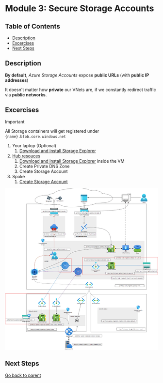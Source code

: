 # Module 3: Secure Storage Accounts

## Table of Contents

- [Description](#description)
- [Excercises](#excercises)
- [Next Steps](#next-steps)

## Description

**By default**, _Azure Storage Accounts_ expose **public URLs** (with **public IP addresses**)

It doesn't matter how **private** our VNets are, if we constantly redirect traffic via **public networks**.

## Excercises

> [!IMPORTANT]
> All Storage containers will get registered under `{name}.blob.core.windows.net`

1. Your laptop (Optional)
   1. [Download and install Storage Explorer](./storage_explorer.md)
1. [Hub resouces](hub/README.md)
   1. [Download and install Storage Explorer](./storage_explorer.md) inside the VM
   1. Create Private DNS Zone
   1. Create Storage Account
1. Spoke
   1. [Create Storage Account](spoke/st.md)

![Diagram](../../../assets/img/azure/solution/diagrams/03.png)

## Next Steps

[Go back to parent](../README.md)
